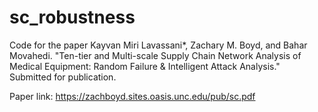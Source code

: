 # sc_robustness

Code for the paper Kayvan Miri Lavassani*, Zachary M. Boyd, and Bahar Movahedi. "Ten-tier and Multi-scale Supply Chain Network Analysis of Medical Equipment: Random Failure \& Intelligent Attack Analysis." Submitted for publication.

Paper link: https://zachboyd.sites.oasis.unc.edu/pub/sc.pdf
